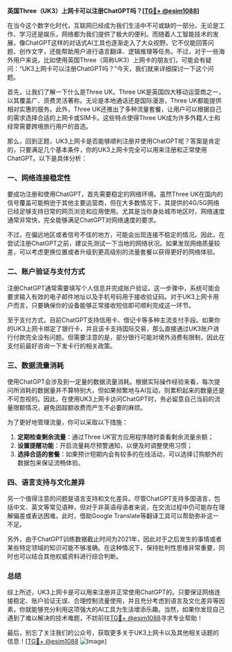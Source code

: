 **英国Three（UK3）上网卡可以注册ChatGPT吗？[[TG💪+ @esim1088](https://t.me/s/esim1088)]**

在当今这个数字化时代，互联网已经成为我们生活中不可或缺的一部分。无论是工作、学习还是娱乐，网络都为我们提供了极大的便利。而随着人工智能技术的发展，像ChatGPT这样的对话式AI工具也逐渐走入了大众视野。它不仅能回答问题、创作文字，还能帮助用户进行语言翻译、逻辑推理等任务。不过，对于一些海外用户来说，比如使用英国Three（简称UK3）上网卡的朋友们，可能会有疑问：“UK3上网卡可以注册ChatGPT吗？”今天，我们就来详细探讨一下这个问题。

首先，让我们了解一下什么是Three UK。Three UK是英国四大移动运营商之一，以其覆盖广、资费灵活著称。无论是本地通话还是国际漫游，Three UK都能提供相对实惠的服务。此外，Three UK还推出了多种流量套餐，让用户可以根据自己的需求选择合适的上网卡或SIM卡。这些特点使得Three UK成为许多外籍人士和经常需要跨境旅行用户的首选。

那么，回到正题，UK3上网卡是否能够顺利注册并使用ChatGPT呢？答案是肯定的，只要满足几个基本条件，你的UK3上网卡完全可以用来注册和正常使用ChatGPT。以下是具体分析：

### 一、网络连接稳定性

要成功注册和使用ChatGPT，首先需要稳定的网络环境。虽然Three UK在国内的信号覆盖可能稍逊于其他主要运营商，但在大多数情况下，其提供的4G/5G网络已经足够支持日常的网页浏览和应用使用。尤其是当你身处城市地区时，网络速度通常非常快，完全能够满足ChatGPT对网络速度的要求。

不过，在偏远地区或者信号不佳的地方，可能会出现连接不稳定的情况。因此，在尝试注册ChatGPT之前，建议先测试一下当地的网络状况。如果发现网络质量较差，可以考虑更换位置或者升级到更高级别的流量套餐以获得更好的网络体验。

### 二、账户验证与支付方式

注册ChatGPT通常需要填写个人信息并完成账户验证。这一步骤中，系统可能会要求输入有效的电子邮件地址以及手机号码用于接收验证码。对于UK3上网卡用户而言，只要确保你的设备能够正常接收短信即可顺利完成这一环节。

至于支付方式，目前ChatGPT支持信用卡、借记卡等多种主流支付手段。如果你的UK3上网卡绑定了银行卡，并且该卡支持国际交易，那么直接通过UK3账户进行付款完全没有问题。但需要注意的是，部分银行可能对境外消费有限制，因此在支付前最好咨询一下发卡行的相关政策。

### 三、数据流量消耗

使用ChatGPT会涉及到一定量的数据流量消耗。根据实际操作经验来看，每次提问所消耗的数据量并不算特别大，但如果频繁地与AI互动，则累积起来的数量还是不可忽视的。因此，在使用UK3上网卡访问ChatGPT时，务必留意自己当前的流量限额情况，避免因超额收费而产生不必要的麻烦。

为了更好地管理流量，你可以采取以下措施：
1. **定期检查剩余流量**：通过Three UK官方应用程序随时查看剩余流量余额；
2. **设置提醒功能**：开启流量耗尽预警通知，以便及时调整使用习惯；
3. **选择合适的套餐**：如果预计短期内会有较多的在线活动，可以选择订购额外的数据包来保证流畅体验。

### 四、语言支持与文化差异

另一个值得注意的问题是语言支持和文化差异。尽管ChatGPT支持多国语言，包括中文、英文等常见语种，但对于非英语母语者来说，在交流过程中仍可能存在理解偏差或表达困难。此时，借助Google Translate等翻译工具可以帮助弥补这一不足。

另外，由于ChatGPT训练数据截止时间为2021年，因此对于之后发生的事情或者某些特定领域的知识可能不够准确。在这种情况下，保持批判性思维非常重要，同时也可以结合其他权威资料进行综合判断。

### 总结

综上所述，UK3上网卡是可以用来注册并正常使用ChatGPT的。只要保证网络连接稳定、账户验证无误、合理控制流量使用，并且充分考虑到语言及文化差异等因素，你就能够充分利用这项强大的AI工具为生活增添乐趣。当然，如果你发现自己遇到了难以解决的技术难题，不妨前往[TG💪+ @esim1088](https://t.me/s/esim1088)寻求专业帮助！

最后，别忘了关注我们的公众号，获取更多关于UK3上网卡以及其他相关话题的信息！[[TG💪+ @esim1088](https://t.me/s/esim1088) ![Image](https://i.postimg.cc/4NQfJmqS/Snipaste-2025-05-13-00-14-12.png)]
